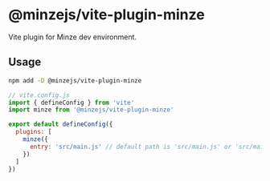 # @minzejs/vite-plugin-minze

Vite plugin for Minze dev environment.

## Usage

```bash
npm add -D @minzejs/vite-plugin-minze
```

```js
// vite.config.js
import { defineConfig } from 'vite'
import minze from '@minzejs/vite-plugin-minze'

export default defineConfig({
  plugins: [
    minze({
      entry: 'src/main.js' // default path is 'src/main.js' or 'src/main.ts' for TypeScript projects.
    })
  ]
})
```

